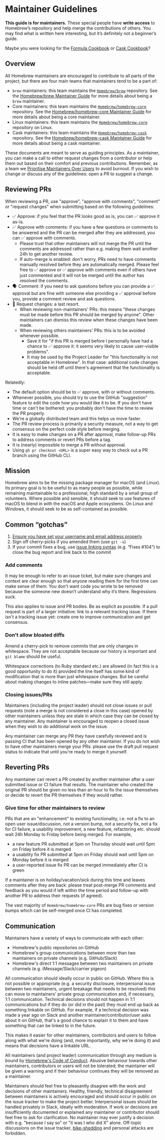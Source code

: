 # Maintainer Guidelines

**This guide is for maintainers.** These special people have **write access** to Homebrew’s repository and help merge the contributions of others. You may find what is written here interesting, but it’s definitely not a beginner’s guide.

Maybe you were looking for the [Formula Cookbook](Formula-Cookbook.md) or [Cask Cookbook](Cask-Cookbook.md)?

## Overview

All Homebrew maintainers are encouraged to contribute to all parts of the project, but there are four main teams that maintainers tend to be a part of:

- `brew` maintainers: this team maintains the [`Homebrew/brew`](https://github.com/Homebrew/brew) repository. See the [Homebrew/brew Maintainer Guide](Homebrew-brew-Maintainer-Guide.md) for more details about being a `brew` maintainer.
- Core maintainers: this team maintains the [`Homebrew/homebrew-core`](https://github.com/Homebrew/homebrew-core) repository. See the [Homebrew/homebrew-core Maintainer Guide](Homebrew-homebrew-core-Maintainer-Guide.md) for more details about being a core maintainer.
- Linux maintainers: this team maintains the [`Homebrew/homebrew-core`](https://github.com/Homebrew/homebrew-core) repository on Linux.
- Cask maintainers: this team maintains the [`Homebrew/homebrew-cask`](https://github.com/Homebrew/homebrew-cask) repository. See the [Homebrew/homebrew-cask Maintainer Guide](Homebrew-homebrew-cask-Maintainer-Guide.md) for more details about being a cask maintainer.

These documents are meant to serve as guiding principles. As a maintainer, you can make a call to either request changes from a contributor or help them out based on their comfort and previous contributions. Remember, as a team we [Prioritise Maintainers Over Users](Maintainers-Avoiding-Burnout.md) to avoid burnout. If you wish to change or discuss any of the guidelines: open a PR to suggest a change.

## Reviewing PRs

When reviewing a PR, use "approve", "approve with comments", "comment" or "request changes" when submitting based on the following guidelines:

- ✅ Approve: if you feel that the PR looks good as is, you can ✅ approve it as-is.
- ✅ Approve with comments: if you have a few questions or comments to be answered and the PR can be merged after they are addressed, you can ✅ approve with comments.
  - Please trust that other maintainers will not merge the PR until the comments are addressed rather than e.g. making them wait another 24h to get another review.
  - If auto-merge is enabled: don't worry, PRs need to have comments manually resolved before they are automatically merged.
    Please feel free to ✅ approve or ✅ approve with comments even if others have just commented and it will not be merged until the author has resolved the comments.
- 🗣️ Comment: if you need to ask questions before you can provide a ✅ approval but are fine with someone else providing a ✅ approval before you, provide a comment review and ask questions.
- 🚫 Request changes: a last resort.
  - When reviewing non-maintainers' PRs: this means "these changes must be made before this PR should be merged by anyone".
    Other maintainers can dismiss this review when these changes have been made.
  - When reviewing others maintainers' PRs: this is to be avoided whenever possible.
    - Save it for "if this PR is merged before I personally have had a chance to ✅ approve it: it seems very likely to cause user-visible problems".
    - It may be used by the Project Leader for "this functionality is not acceptable in Homebrew".
      In that case: additional code changes should be held off until there's agreement that the functionality is acceptable.

Relatedly:

- The default option should be to ✅ approve, with or without comments.
- Whenever possible, you should try to use the GitHub "suggestion" feature to edit the code how you would like it to be.
  If you don't have time or can't be bothered: you probably don't have the time to review the PR properly.
- We're a globally distributed team and this helps us move faster.
- The PR review process is primarily a security measure, not a way to get consensus on the perfect code style before merging.
- It is easy to make changes on a PR after approval, make follow-up PRs to address comments or revert PRs before a tag.
- It is (nearly) impossible to merge a PR without approval.
- Using `gh pr checkout <URL>` is a super easy way to check out a PR branch using the GitHub CLI.

## Mission

Homebrew aims to be the missing package manager for macOS (and Linux). Its primary goal is to be useful to as many people as possible, while remaining maintainable to a professional, high standard by a small group of volunteers. Where possible and sensible, it should seek to use features of macOS to blend in with the macOS and Apple ecosystems. On Linux and Windows, it should seek to be as self-contained as possible.

## Common “gotchas”

1. [Ensure you have set your username and email address properly](https://help.github.com/articles/setting-your-email-in-git/)
2. Sign off cherry-picks if you amended them (use `git -s`)
3. If your commit fixes a bug, use [issue linking syntax](https://docs.github.com/en/issues/tracking-your-work-with-issues/linking-a-pull-request-to-an-issue) (e.g. “Fixes \#104”) to close the bug report and link back to the commit

### Add comments

It may be enough to refer to an issue ticket, but make sure changes and context are clear enough so that anyone reading them for the first time can make sense of them. You don't want code you wrote to be removed because the someone new doesn’t understand why it’s there. Regressions suck.

This also applies to issue and PR bodies. Be as explicit as possible. If a pull request is part of a larger initiative: link to a relevant tracking issue. If there isn't a tracking issue yet: create one to improve communication and get consensus.

### Don’t allow bloated diffs

Amend a cherry-pick to remove commits that are only changes in whitespace. They are not acceptable because our history is important and `git blame` should be useful.

Whitespace corrections (to Ruby standard etc.) are allowed (in fact this is a good opportunity to do it) provided the line itself has some kind of modification that is more than just whitespace changes. But be careful about making changes to inline patches—make sure they still apply.

### Closing issues/PRs

Maintainers (including the project leader) should not close issues or pull requests (note a merge is not considered a close in this case) opened by other maintainers unless they are stale in which case they can be closed by any maintainer. Any maintainer is encouraged to reopen a closed issue when they wish to do additional work on the issue.

Any maintainer can merge any PR they have carefully reviewed and is passing CI that has been opened by any other maintainer. If you do not wish to have other maintainers merge your PRs: please use the draft pull request status to indicate that until you're ready to merge it yourself.

## Reverting PRs

Any maintainer can revert a PR created by another maintainer after a user submitted issue or CI failure that results. The maintainer who created the original PR should be given no less than an hour to fix the issue themselves or decide to revert the PR themselves if they would rather.

### Give time for other maintainers to review

PRs that are an "enhancement" to existing functionality, i.e. not a fix to an open user issue/discussion, not a version bump, not a security fix, not a fix for CI failure, a usability improvement, a new feature, refactoring etc. should wait 24h Monday to Friday before being merged. For example,

- a new feature PR submitted at 5pm on Thursday should wait until 5pm on Friday before it is merged
- a usability fix PR submitted at 5pm on Friday should wait until 5pm on Monday before it is merged
- a user-reported issue fix PR can be merged immediately after CI is green

If a maintainer is on holiday/vacation/sick during this time and leaves comments after they are back: please treat post-merge PR comments and feedback as you would if left within the time period and follow-up with another PR to address their requests (if agreed).

The vast majority of `Homebrew/homebrew-core` PRs are bug fixes or version bumps which can be self-merged once CI has completed.

## Communication

Maintainers have a variety of ways to communicate with each other:

- Homebrew's public repositories on GitHub
- Homebrew's group communications between more than two maintainers on private channels (e.g. GitHub/Slack)
- Homebrew's direct 1:1 messages between two maintainers on private channels (e.g. iMessage/Slack/carrier pigeon)

All communication should ideally occur in public on GitHub. Where this is not possible or appropriate (e.g. a security disclosure, interpersonal issue between two maintainers, urgent breakage that needs to be resolved) this can move to maintainers' private group communication and, if necessary, 1:1 communication. Technical decisions should not happen in 1:1 communications but if they do (or did in the past) they must end up back as something linkable on GitHub. For example, if a technical decision was made a year ago on Slack and another maintainer/contributor/user asks about it on GitHub, that's a good chance to explain it to them and have something that can be linked to in the future.

This makes it easier for other maintainers, contributors and users to follow along with what we're doing (and, more importantly, why we're doing it) and means that decisions have a linkable URL.

All maintainers (and project leader) communication through any medium is bound by [Homebrew's Code of Conduct](https://github.com/Homebrew/.github/blob/HEAD/CODE_OF_CONDUCT.md#code-of-conduct). Abusive behaviour towards other maintainers, contributors or users will not be tolerated; the maintainer will be given a warning and if their behaviour continues they will be removed as a maintainer.

Maintainers should feel free to pleasantly disagree with the work and decisions of other maintainers. Healthy, friendly, technical disagreement between maintainers is actively encouraged and should occur in public on the issue tracker to make the project better. Interpersonal issues should be handled privately in Slack, ideally with moderation. If work or decisions are insufficiently documented or explained any maintainer or contributor should feel free to ask for clarification. No maintainer may ever justify a decision with e.g. "because I say so" or "it was I who did X" alone. Off-topic discussions on the issue tracker, [bike-shedding](https://en.wikipedia.org/wiki/Law_of_triviality) and personal attacks are forbidden.
